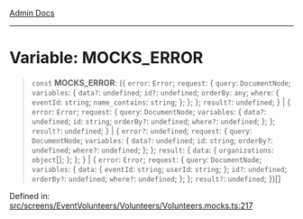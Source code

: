 [Admin Docs](/)

***

# Variable: MOCKS\_ERROR

> `const` **MOCKS\_ERROR**: (\{ `error`: `Error`; `request`: \{ `query`: `DocumentNode`; `variables`: \{ `data?`: `undefined`; `id?`: `undefined`; `orderBy`: `any`; `where`: \{ `eventId`: `string`; `name_contains`: `string`; \}; \}; \}; `result?`: `undefined`; \} \| \{ `error`: `Error`; `request`: \{ `query`: `DocumentNode`; `variables`: \{ `data?`: `undefined`; `id`: `string`; `orderBy?`: `undefined`; `where?`: `undefined`; \}; \}; `result?`: `undefined`; \} \| \{ `error?`: `undefined`; `request`: \{ `query`: `DocumentNode`; `variables`: \{ `data?`: `undefined`; `id`: `string`; `orderBy?`: `undefined`; `where?`: `undefined`; \}; \}; `result`: \{ `data`: \{ `organizations`: `object`[]; \}; \}; \} \| \{ `error`: `Error`; `request`: \{ `query`: `DocumentNode`; `variables`: \{ `data`: \{ `eventId`: `string`; `userId`: `string`; \}; `id?`: `undefined`; `orderBy?`: `undefined`; `where?`: `undefined`; \}; \}; `result?`: `undefined`; \})[]

Defined in: [src/screens/EventVolunteers/Volunteers/Volunteers.mocks.ts:217](https://github.com/PalisadoesFoundation/talawa-admin/blob/main/src/screens/EventVolunteers/Volunteers/Volunteers.mocks.ts#L217)
